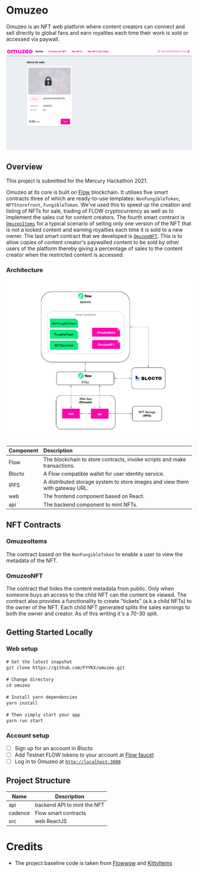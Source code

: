# Omuzeo

Omuzeo is an NFT web platform where content creators can connect and sell directly to global fans and earn royalties each time their work is sold or accessed via paywall.

<img src="https://github.com/FYYKX/omuzeo/blob/master/home-marketplace.png" alt="omuzeo homepage" />

##  Overview

This project is submitted for the Mercury Hackathon 2021.

Omuzeo at its core is built on [Flow](https://onflow.org) blockchain. It utilises five smart contracts three of which are ready-to-use templates: `NonFungibleToken`, `NFTStorefront`, `FungibleToken`. We've used this to speed up the creation and listing of NFTs for sale, trading of FLOW cryptocurrency as well as to implement the sales cut for content creators. The fourth smart contract is [`OmuzeoItems`](https://github.com/FYYKX/omuzeo#omuzeoitems) for a typical scenario of selling only one version of the NFT that is not a locked content and earning royalties each time it is sold to a new owner. The last smart contract that we developed is [`OmuzeoNFT`](https://github.com/FYYKX/omuzeo#omuzeonft). This is to allow copies of content creator's paywalled content to be sold by other users of the platform thereby giving a percentage of sales to the content creator when the restricted content is accessed.


### Architecture

<img src="https://github.com/FYYKX/omuzeo/blob/master/architecture.png" alt="omuzeo web architecture" />

| Component | Description                                                                 |
| :---      | :---                                                                        |
| Flow      | The blockchain to store contracts, invoke scripts and make transactions.    |
| Blocto    | A Flow compatible wallet for user identity service.                         |
| IPFS      | A distributed storage system to store images and view them with gateway URL.|
| web       | The frontend component based on React.                                      |
| api       | The backend component to mint NFTs.                                         |

## NFT Contracts

### OmuzeoItems

The contract based on the `NonFungibleToken` to enable a user to view the metadata of the NFT.

### OmuzeoNFT

The contract that hides the content metadata from public. Only when someone buys an access to the child NFT can the content be viewed. The contract also provides a functionality to create "tickets" (a.k.a child NFTs) to the owner of the NFT. Each child NFT generated splits the sales earnings to both the owner and creator. As of this writing it's a 70-30 split.

## Getting Started Locally

### Web setup
```
# Get the latest snapshot
git clone https://github.com/FYYKX/omuzeo.git

# Change directory
cd omuzeo

# Install yarn dependencies
yarn install

# Then simply start your app
yarn run start

```

### Account setup
- [ ] Sign up for an account in Blocto
- [ ] Add Testnet FLOW tokens to your account at [Flow faucet](https://testnet-faucet.onflow.org/)
- [ ] Log in to Omuzeo at [`http://localhost:3000`](http://localhost:3000)

## Project Structure

| Name    | Description                 |
| ------- | --------------------------- |
| api     | backend API to mint the NFT |
| cadence | Flow smart contracts        |
| src     | web ReactJS                 |

# Credits
- The project baseline code is taken from [Flowwow](https://github.com/jochasinga/flowwow/tree/master/src) and [KittyItems](https://github.com/onflow/kitty-items)
